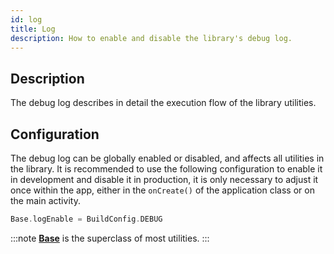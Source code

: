 ```yaml
---
id: log
title: Log
description: How to enable and disable the library's debug log.
---
```


## Description

The debug log describes in detail the execution flow of the library utilities.

## Configuration

The debug log can be globally enabled or disabled, and affects all utilities in the library. It is recommended to use the following configuration to
enable it in development and disable it in production, it is only necessary to adjust it once within the app, either in the `onCreate()` of the 
application class or on the main activity.
```kotlin
Base.logEnable = BuildConfig.DEBUG
```
:::note
<a href="/reference/-android%20-utils/com.jeovanimartinez.androidutils/-base/index.html" target="_blank"><b>Base</b></a> is the superclass of  most utilities.
:::
